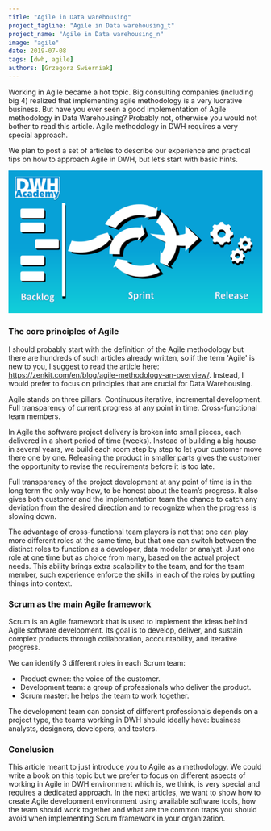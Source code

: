 ```yaml
---
title: "Agile in Data warehousing"
project_tagline: "Agile in Data warehousing_t"
project_name: "Agile in Data warehousing_n"
image: "agile"
date: 2019-07-08
tags: [dwh, agile]
authors: [Grzegorz Swierniak]
---
```

Working in Agile became a hot topic. Big consulting companies (including big 4) realized that implementing agile methodology is a very lucrative business. But have you ever seen a good implementation of Agile methodology in Data Warehousing? Probably not, otherwise you would not bother to read this article. Agile methodology in DWH requires a very special approach.

We plan to post a set of articles to describe our experience and practical tips on how to approach Agile in DWH, but let’s start with basic hints.

<img src="agile.png" width="800px" alt="agile"/>

### The core principles of Agile
I should probably start with the definition of the Agile methodology but there are hundreds of such articles already written, so if the term 'Agile' is new to you, I suggest to read the article here: https://zenkit.com/en/blog/agile-methodology-an-overview/. Instead, I would prefer to focus on principles that are crucial for Data Warehousing.

Agile stands on three pillars. Continuous iterative, incremental development. Full transparency of current progress at any point in time. Cross-functional team members. 

In Agile the software project delivery is broken into small pieces, each delivered in a short period of time (weeks). Instead of building a big house in several years, we build each room step by step to let your customer move there one by one. Releasing the product in smaller parts gives the customer the opportunity to revise the requirements before it is too late.

Full transparency of the project development at any point of time is in the long term the only way how, to be honest about the team’s progress. It also gives both customer and the implementation team the chance to catch any deviation from the desired direction and to recognize when the progress is slowing down.

The advantage of cross-functional team players is not that one can play more different roles at the same time,  but that one can switch between the distinct roles to function as a developer, data modeler or analyst. Just one role at one time but as choice from many, based on the actual project needs. This ability brings extra scalability to the team,  and for the team member, such experience enforce the skills in each of the roles by putting things into context. 

### Scrum as the main Agile framework
Scrum is an Agile framework that is used to implement the ideas behind Agile software development. Its goal is to develop, deliver, and sustain complex products through collaboration, accountability, and iterative progress.

We can identify 3 different roles in each Scrum team: 
- Product owner: the voice of the customer. 
- Development team: a group of professionals who deliver the product. 
- Scrum master: he helps the team to work together.

The development team can consist of different professionals depends on a project type, the teams working in DWH should ideally have: business analysts, designers, developers, and testers.

### Conclusion
This article meant to just introduce you to Agile as a methodology. We could write a book on this topic but we prefer to focus on different aspects of working in Agile in DWH environment which is, we think, is very special and requires a dedicated approach. In the next articles, we want to show how to create Agile development environment using available software tools, how the team should work together and what are the common traps you should avoid when implementing Scrum framework in your organization.